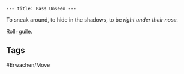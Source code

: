 ```--- title: Pass Unseen ---```

To sneak around, to hide in the shadows, to be _right under their nose._

Roll+guile.

## Tags
#Erwachen/Move 